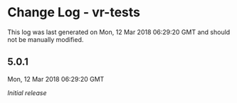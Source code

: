 # Change Log - vr-tests

This log was last generated on Mon, 12 Mar 2018 06:29:20 GMT and should not be manually modified.

## 5.0.1
Mon, 12 Mar 2018 06:29:20 GMT

*Initial release*

